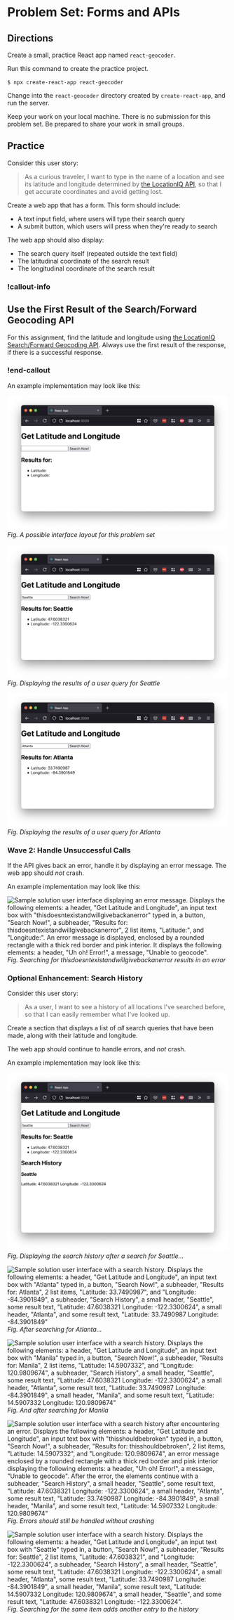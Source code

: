 # Problem Set: Forms and APIs

## Directions

Create a small, practice React app named `react-geocoder`.

Run this command to create the practice project.

```
$ npx create-react-app react-geocoder
```

Change into the `react-geocoder` directory created by `create-react-app`, and run the server.

Keep your work on your local machine. There is no submission for this problem set. Be prepared to share your work in small groups.

## Practice

Consider this user story:

> As a curious traveler, I want to type in the name of a location and see its latitude and longitude determined by [the LocationIQ API](https://locationiq.com/docs), so that I get accurate coordinates and avoid getting lost.

Create a web app that has a form. This form should include:

- A text input field, where users will type their search query
- A submit button, which users will press when they're ready to search

The web app should also display:

- The search query itself (repeated outside the text field)
- The latitudinal coordinate of the search result
- The longitudinal coordinate of the search result

### !callout-info

## Use the First Result of the Search/Forward Geocoding API

For this assignment, find the latitude and longitude using [the LocationIQ Search/Forward Geocoding API](https://locationiq.com/docs). Always use the first result of the response, if there is a successful response.

### !end-callout

An example implementation may look like this:

![Sample solution user interface. Displays the following elements: a header, "Get Latitude and Longitude", an input text box initially empty, a button, "Search Now!", a subheader, "Results for:", 2 list items, "Latitude:", and "Longitude:".](../assets/handling-forms_problem-set-forms-and-apis_wave-1-no-query.png)  
_Fig. A possible interface layout for this problem set_

![Sample solution user interface after user interactions. Displays the following elements: a header, "Get Latitude and Longitude", an input text box with "Seattle" typed in, a button, "Search Now!", a subheader, "Results for: Seattle", 2 list items, "Latitude: 47.6038321", and "Longitude: -122.3300624".](../assets/handling-forms_problem-set-forms-and-apis_wave-1-seattle.png)  
_Fig. Displaying the results of a user query for Seattle_

![Sample solution user interface after user interactions. Displays the following elements: a header, "Get Latitude and Longitude", an input text box with "Atlanta" typed in, a button, "Search Now!", a subheader, "Results for: Atlanta", 2 list items, "Latitude: 33.7490987", and "Longitude: -84.3901849".](../assets/handling-forms_problem-set-forms-and-apis_wave-1-atlanta.png)  
_Fig. Displaying the results of a user query for Atlanta_

### Wave 2: Handle Unsuccessful Calls

If the API gives back an error, handle it by displaying an error message. The web app should _not_ crash.

An example implementation may look like this:

![Sample solution user interface displaying an error message. Displays the following elements: a header, "Get Latitude and Longitude", an input text box with "thisdoesntexistandwillgivebackanerror" typed in, a button, "Search Now!", a subheader, "Results for: thisdoesntexistandwillgivebackanerror", 2 list items, "Latitude:", and "Longitude:". An error message is displayed, enclosed by a rounded rectangle with a thick red border and pink interior. It displays the following elements: a header, "Uh oh! Error!", a message, "Unable to geocode".](../assets/handling-forms_problem-set-forms-and-apis_wave-2-error.png)  
_Fig. Searching for thisdoesntexistandwillgivebackanerror results in an error_

### Optional Enhancement: Search History

Consider this user story:

> As a user, I want to see a history of all locations I've searched before, so that I can easily remember what I've looked up.

Create a section that displays a list of _all_ search queries that have been made, along with their latitude and longitude.

The web app should continue to handle errors, and _not_ crash.

An example implementation may look like this:

![Sample solution user interface with a search history. Displays the following elements: a header, "Get Latitude and Longitude", an input text box with "Seattle" typed in, a button, "Search Now!", a subheader, "Results for: Seattle", 2 list items, "Latitude: 47.6038321", and "Longitude: -122.3300624", a subheader, "Search History", a small header, "Seattle", and some result text, "Latitude: 47.6038321 Longitude: -122.3300624"](../assets/handling-forms_problem-set-forms-and-apis_wave-3-seattle.png)  
_Fig. Displaying the search history after a search for Seattle..._

![Sample solution user interface with a search history. Displays the following elements: a header, "Get Latitude and Longitude", an input text box with "Atlanta" typed in, a button, "Search Now!", a subheader, "Results for: Atlanta", 2 list items, "Latitude: 33.7490987", and "Longitude: -84.3901849", a subheader, "Search History", a small header, "Seattle", some result text, "Latitude: 47.6038321 Longitude: -122.3300624", a small header, "Atlanta", and some result text, "Latitude: 33.7490987 Longitude: -84.3901849"](../assets/handling-forms_problem-set-forms-and-apis_wave-3-atlanta.png)  
_Fig. After searching for Atlanta..._

![Sample solution user interface with a search history. Displays the following elements: a header, "Get Latitude and Longitude", an input text box with "Manila" typed in, a button, "Search Now!", a subheader, "Results for: Manila", 2 list items, "Latitude: 14.5907332", and "Longitude: 120.9809674", a subheader, "Search History", a small header, "Seattle", some result text, "Latitude: 47.6038321 Longitude: -122.3300624", a small header, "Atlanta", some result text, "Latitude: 33.7490987 Longitude: -84.3901849", a small header, "Manila", and some result text, "Latitude: 14.5907332 Longitude: 120.9809674"](../assets/handling-forms_problem-set-forms-and-apis_wave-3-manila.png)  
_Fig. And after searching for Manila_

![Sample solution user interface with a search history after encountering an error. Displays the following elements: a header, "Get Latitude and Longitude", an input text box with "thisshouldbebroken" typed in, a button, "Search Now!", a subheader, "Results for: thisshouldbebroken", 2 list items, "Latitude: 14.5907332", and "Longitude: 120.9809674", an error message enclosed by a rounded rectangle with a thick red border and pink interior displaying the following elements: a header, "Uh oh! Error!", a message, "Unable to geocode". After the error, the elements continue with a subheader, "Search History", a small header, "Seattle", some result text, "Latitude: 47.6038321 Longitude: -122.3300624", a small header, "Atlanta", some result text, "Latitude: 33.7490987 Longitude: -84.3901849", a small header, "Manila", and some result text, "Latitude: 14.5907332 Longitude: 120.9809674"](../assets/handling-forms_problem-set-forms-and-apis_wave-3-error.png)  
_Fig. Errors should still be handled without crashing_

![Sample solution user interface with a search history. Displays the following elements: a header, "Get Latitude and Longitude", an input text box with "Seattle" typed in, a button, "Search Now!", a subheader, "Results for: Seattle", 2 list items, "Latitude: 47.6038321", and "Longitude: -122.3300624", a subheader, "Search History", a small header, "Seattle", some result text, "Latitude: 47.6038321 Longitude: -122.3300624", a small header, "Atlanta", some result text, "Latitude: 33.7490987 Longitude: -84.3901849", a small header, "Manila", some result text, "Latitude: 14.5907332 Longitude: 120.9809674", a small header, "Seattle", and some result text, "Latitude: 47.6038321 Longitude: -122.3300624".](../assets/handling-forms_problem-set-forms-and-apis_wave-3-seattle-again.png)  
_Fig. Searching for the same item adds another entry to the history_